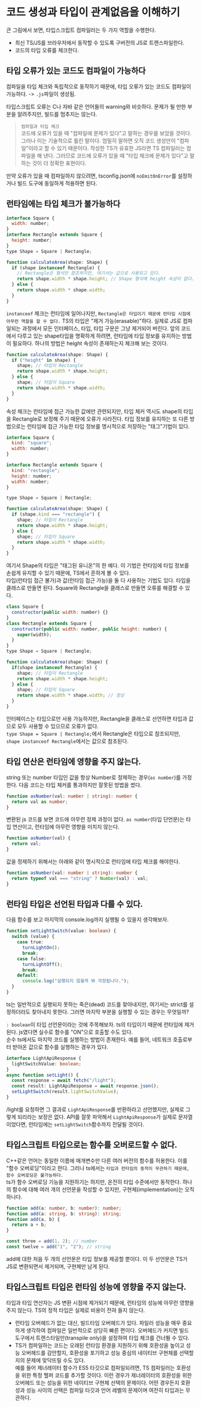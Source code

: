 # 코드 생성과 타입이 관계없음을 이해하기

큰 그림에서 보면, 타입스크립트 컴파일러는 두 가지 역할을 수행한다.

- 최신 TS/JS를 브라우저에서 동작할 수 있도록 구버전의 JS로 트랜스파일한다.
- 코드의 타입 오류를 체크한다.

## 타입 오류가 있는 코드도 컴파일이 가능하다

컴파일을 타입 체크와 독립적으로 동작하기 때문에, 타입 오류가 있는 코드도 컴파일이 가능하다. -> `.js`파일이 생성됨.

타입스크립트 오류는 C나 자바 같은 언어들의 warning와 비슷하다. 문제가 될 만한 부분을 알려주지만, 빌드를 멈추지는 않는다.

> `컴파일과 타입 체크`  
> 코드에 오류가 있을 때 "컴파일에 문제가 있다"고 말하는 경우를 보았을 것이다. 그러나 이는 기술적으로 틀린 말이다. 엄밀히 말하면 오직 코드 생성만이 "컴파일"이라고 할 수 있기 때문이다. 작성한 TS가 유효한 JS라면 TS 컴파일러는 컴파일을 해 낸다. 그러므로 코드에 오류가 있을 때 "타입 체크에 문제가 있다"고 말하는 것이 더 정확한 표현이다.

만약 오류가 있을 때 컴파일하지 않으려면, tsconfig.json에 `noEmitOnError`를 설정하거나 빌드 도구에 동일하게 적용하면 된다.

## 런타임에는 타입 체크가 불가능하다

```js
interface Square {
  width: number;
}
interface Rectangle extends Square {
  height: number;
}
type Shape = Square | Rectangle;

function calculateArea(shape: Shape) {
  if (shape instanceof Rectangle) {
    // Rectangle은 형식만 참조하지만, 여기서는 값으로 사용되고 있다.
    return shape.width * shape.height; // Shape 형식에 height 속성이 없다.
  } else {
    return shape.width * shape.width;
  }
}
```

`instanceof` 체크는 런타임에 일어나지만, `Rectangle은 타입이기 때문에 런타임 시점에 아무런 역할을 할 수 없다.` TS의 타입은 "제거 가능(erasable)"하다. 실제로 JS로 컴파일되는 과정에서 모든 인터페이스, 타입, 타입 구문은 그냥 제거되어 버린다.
앞의 코드에서 다루고 있는 shape타입을 명확하게 하려면, 런타임에 타입 정보를 유지하는 방법이 필요하다. 하나의 방법은 height 속성이 존재하는지 체크해 보는 것이다.

```js
function calculateArea(shape: Shape) {
  if ("height" in shape) {
    shape; // 타입이 Rectangle
    return shape.width * shape.height;
  } else {
    shape; // 타입이 Square
    return shape.width * shape.width;
  }
}
```

속성 체크는 런타임에 접근 가능한 값에만 관련되지만, 타입 체커 역시도 shape의 타입을 Rectangle로 보정해 주기 때문에 오류가 사라진다.
타입 정보를 유지하는 또 다른 방법으로는 런타임에 접근 가능한 타입 정보를 명시적으로 저장하는 "태그"기법이 있다.

```js
interface Square {
  kind: "square";
  width: number;
}

interface Rectangle extends Square {
  kind: "rectangle";
  height: number;
  width: number;
}

type Shape = Square | Rectangle;

function calculateArea(shape: Shape) {
  if (shape.kind === "rectangle") {
    shape; // 타입이 Rectangle
    return shape.width * shape.height;
  } else {
    shape; // 타입이 Square
    return shape.width * shape.width;
  }
}
```

여기서 Shape의 타입은 "태그된 유니온"의 한 예다. 이 기법은 런타임에 타입 정보를 손쉽게 유지할 수 있기 때문에, TS에서 흔하게 볼 수 있다.  
타입(런타임 접근 불가)과 값(런타임 접근 가능)을 둘 다 사용하는 기법도 있다. 타입을 클래스로 만들면 된다. Square와 Rectangle을 클래스로 만들면 오류를 해결할 수 있다.

```js
class Square {
  constructor(public width: number) {}
}
class Rectangle extends Square {
  constructor(public width: number, public height: number) {
    super(width);
  }
}
type Shape = Square | Rectangle;

function calculateArea(shape: Shape) {
  if(shape instanceof Rectangle) {
    shape; // 타입이 Rectangle
    return shape.width * shape.height;
  } else {
    shape; // 타입이 Square
    return shape.width * shape.width; // 정상
  }
}
```

인터페이스는 타입으로만 사용 가능하지만, Rectangle을 클래스로 선언하면 타입과 값으로 모두 사용할 수 있으므로 오류가 없다.  
`type Shape = Square | Rectangle;`에서 Rectangle은 타입으로 참조되지만, `shape instanceof Rectangle`에서는 값으로 참조된다.

## 타입 연산은 런타임에 영향을 주지 않는다.

string 또는 number 타입인 값을 항상 Number로 정제하는 경우(`as number`)를 가정한다. 다음 코드는 타입 체커를 통과하지만 잘못된 방법을 썼다.

```ts
function asNumber(val: number | string): number {
  return val as number;
}
```

변환된 js 코드를 보면 코드에 아무런 정제 과정이 없다. `as number`(타입 단언문)는 타입 연산이고, 런타임에 아무런 영향을 미치지 않는다.

```js
function asNumber(val) {
  return val;
}
```

값을 정제하기 위해서는 아래와 같이 명시적으로 런타임에 타입 체크를 해야한다.

```ts
function asNumber(val: number | string): number {
  return typeof val === "string" ? Number(val) : val;
}
```

## 런타임 타입은 선언된 타입과 다를 수 있다.

다음 함수를 보고 마지막의 console.log까지 실행될 수 있을지 생각해보자.

```ts
function setLightSwitch(value: boolean) {
  switch (value) {
    case true:
      turnLightOn();
      break;
    case false:
      turnLightOff();
      break;
    default:
      console.log("실행되지 않을까 봐 걱정됩니다.");
  }
}
```

ts는 일반적으로 실행되지 못하는 죽은(dead) 코드를 찾아내지만, 여기서는 strict를 설정하더라도 찾아내지 못한다. 그러면 마지막 부분을 실행할 수 있는 경우는 무엇일까?

`: boolean`이 타입 선언문이라는 것에 주목해보자. ts의 타입이기 때문에 런타임에 제거된다. js였다면 실수로 함수를 "ON"으로 호출할 수도 있다.  
순수 ts에서도 마지막 코드를 실행하는 방법이 존재한다. 예를 들어, 네트워크 호출로부터 받아온 값으로 함수를 실행하는 경우가 있다.

```ts
interface LightApiResponse {
  lightSwitchValue: boolean;
}
async function setLight() {
  const response = await fetch("/light");
  const result: LightApiResponse = await response.json();
  setLightSwitch(result.lightSwitchValue);
}
```

/light를 요청하면 그 결과로 `LightApiResponse`를 반환하라고 선언했지만, 실제로 그렇게 되리라는 보장은 없다. API를 잘못 파악해서 `LightApiResponse`가 실제로 문자열이었다면, 런타임에는 `setLightSwitch`함수까지 전달될 것이다.

## 타입스크립트 타입으로는 함수를 오버로드할 수 없다.

C++같은 언어는 동일한 이름에 매개변수만 다른 여러 버전의 함수를 허용한다. 이를 "함수 오버로딩"이라고 한다. 그러나 ts에서는 `타입과 런타임의 동작이 무관하기 때문에, 함수 오버로딩은 불가능하다.`  
ts가 함수 오버로딩 기능을 지원하기는 하지만, 온전히 타입 수준에서만 동작한다. 하나의 함수에 대해 여러 개의 선언문을 작성할 수 있지만, 구현체(implementation)는 오직 하나다.

```ts
function add(a: number, b: number): number;
function add(a: string, b: string): string;
function add(a, b) {
  return a + b;
}

const three = add(1, 2); // number
const twelve = add("1", "2"); // string
```

add에 대한 처음 두 개의 선언문은 타입 정보를 제공할 뿐이다. 이 두 선언문은 TS가 JS로 변환되면서 제거되며, 구현체만 남게 된다.

## 타입스크립트 타입은 런타임 성능에 영향을 주지 않는다.

타입과 타입 연산자는 JS 변환 시점에 제거되기 때문에, 런타임의 성능에 아무런 영향을 주지 않는다. TS의 정적 타입은 실제로 비용이 전혀 들지 않는다.

- 런타임 오버헤드가 없는 대신, 빌드타임 오버헤드가 있다. 파일러 성능을 매우 중요하게 생각하여 컴파일은 일반적으로 상당히 빠른 편이다. 오버헤드가 커지면 빌드 도구에서 트랜스타일만(transpile only)을 설정하여 타입 체크를 건너뛸 수 있다.
- TS가 컴파일하는 코드는 오래된 런타임 환경을 지원하기 위해 호환성을 높이고 성능 오버헤드를 감안할지, 호환성을 포기하고 성능 중심의 네이티브 구현체를 선택할지의 문제에 맞닥뜨릴 수도 있다.  
  예를 들어 제너레이터 함수가 ES5 타깃으로 컴파일되려면, TS 컴파일러는 호환성을 위한 특정 헬퍼 코드를 추가할 것이다. 이런 경우가 제너레이터의 호환성을 위한 오버헤드 또는 성능을 위한 네이티브 구현체 선택의 문제이다. 어떤 경우든지 호환성과 성능 사이의 선택은 컴파일 타깃과 언어 레벨의 문제이며 여전히 타입과는 무관하다.

